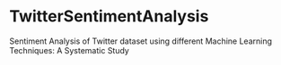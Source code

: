 # TwitterSentimentAnalysis
 Sentiment Analysis of Twitter dataset using different Machine Learning Techniques: A Systematic Study
